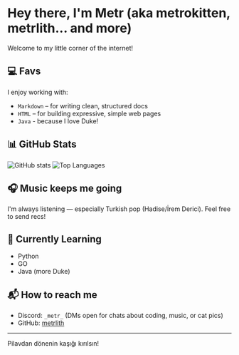 # Hey there, I'm Metr (aka metrokitten, metrlith... and more)

Welcome to my little corner of the internet!

## 💻 Favs
I enjoy working with:
- `Markdown` – for writing clean, structured docs
- `HTML` – for building expressive, simple web pages
- `Java` - because I love Duke!

## 📊 GitHub Stats
![GitHub stats](https://github-readme-stats.vercel.app/api?username=metrlith&show_icons=true&theme=radical)
![Top Languages](https://github-readme-stats.vercel.app/api/top-langs/?username=metrlith&layout=compact&theme=radical)

## 🎧 Music keeps me going
I'm always listening — especially Turkish pop (Hadise/İrem Derici). Feel free to send recs!

## 🌱 Currently Learning
- Python
- GO
- Java (more Duke)

## 📬 How to reach me
- Discord: `_metr_` (DMs open for chats about coding, music, or cat pics)
- GitHub: [metrlith](https://github.com/metrlith)

---

Pilavdan dönenin kaşığı kırılsın!
